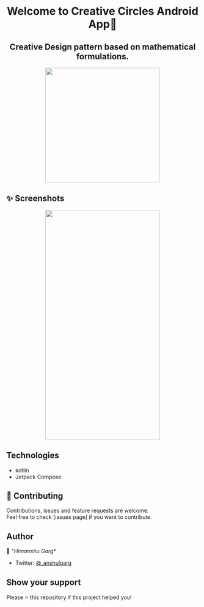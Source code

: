 <h1 align="center">Welcome to Creative Circles Android App👋</h1>
<h2 align="center"> Creative Design pattern based on mathematical formulations.</h2>
<p align="center">
<img src="https://user-images.githubusercontent.com/33326079/138617338-1d62c71e-0c42-47b3-9049-4124d1857368.png" height="300" width="300" >
	</p>

## ✨ Screenshots
<p align="center">

<img src="https://user-images.githubusercontent.com/33326079/215262285-0fad7b05-9758-4cbe-adf8-f5c7929e87f6.png" height="600" width="300" >

	
## Technologies
- kotlin
- Jetpack Compose
	
## 🤝 Contributing

Contributions, issues and feature requests are welcome.<br />
Feel free to check [issues page] if you want to contribute.<br />


## Author

👤 *"Himanshu Garg**

- Twitter: [@_anshulgarg](https://twitter.com/_anshulgarg)

## Show your support

Please ⭐️ this repository if this project helped you!


